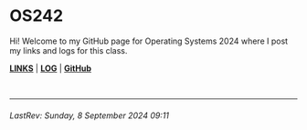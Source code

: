 # OS242

Hi! Welcome to my GitHub page for Operating Systems 2024 where I post my links and logs for this class.

**[LINKS](links.md)** | **[LOG](TXT/mylog.txt)** | **[GitHub](https://github.com/karolinajocelyn/os242/)**

<br>

---
###### LastRev: Sunday, 8 September 2024 09:11
